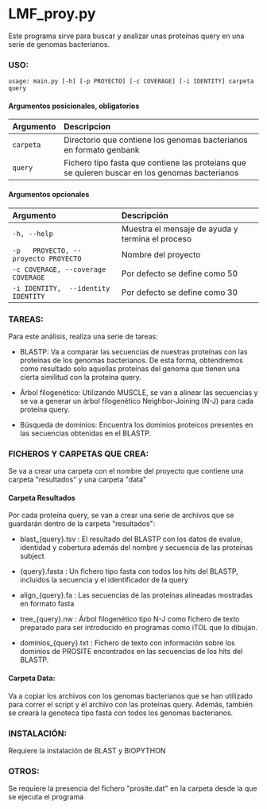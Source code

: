 # LMF_proy.py

Este programa sirve para buscar y analizar unas proteínas query en una serie de genomas bacterianos.

### USO:

`usage: main.py [-h] [-p PROYECTO] [-c COVERAGE] [-i IDENTITY] carpeta query`

#### Argumentos posicionales, obligatorios

| **Argumento**                           | **Descripcion**                                                                                                 |                                                   
|:----------------------------------------|:----------------------------------------------------------------------------------------------------------------|
|`carpeta`                                | Directorio que contiene los genomas bacterianos en formato genbank                                              |                  
|`query`                                  | Fichero tipo fasta que contiene las proteíans que se quieren buscar en los genomas bacterianos                  |                                      

#### Argumentos opcionales 

| **Argumento**                           | **Descripción**                                                                                                 |
|:----------------------------------------|:----------------------------------------------------------------------------------------------------------------|
|`-h, --help`                             | Muestra el mensaje de ayuda y termina el proceso                                                                |
|`-p   PROYECTO, --proyecto PROYECTO`     | Nombre del proyecto                                                                                             |
|`-c COVERAGE, --coverage COVERAGE`       | Por defecto se define como 50                                                                                   |
|`-i IDENTITY,  --identity IDENTITY`      | Por defecto se define como 30                                                                                   |


### TAREAS: 

Para este análisis, realiza una serie de tareas: 

 - BLASTP: Va a comparar las secuencias de nuestras proteínas con las proteínas de los genomas bacterianos. De esta forma, obtendremos como resultado solo aquellas proteínas del genoma que tienen una cierta similitud con la proteína query.
 
 - Árbol filogenético: Utilizando MUSCLE, se van a alinear las secuencias y se va a generar un árbol filogenético Neighbor-Joining (N-J) para cada proteína query.
 
 - Búsqueda de dominios: Encuentra los dominios proteicos presentes en las secuencias obtenidas en el BLASTP.
 
### FICHEROS Y CARPETAS QUE CREA:  

Se va a crear una carpeta con el nombre del proyecto que contiene una carpeta "resultados" y una carpeta "data"

#### Carpeta Resultados

Por cada proteína query, se van a crear una serie de archivos que se guardarán dentro de la carpeta "resultados": 

- blast_{query}.tsv : El resultado del BLASTP con los datos de evalue, identidad y cobertura además del nombre y secuencia de las proteínas subject

- {query}.fasta : Un fichero tipo fasta con todos los hits del BLASTP, incluidos la secuencia y el identificador de la query

- align_{query}.fa : Las secuencias de las proteínas alineadas mostradas en formato fasta

- tree_{query}.nw : Árbol filogenético tipo N-J como fichero de texto preparado para ser introducido en programas como iTOL que lo dibujan.

- dominios_{query}.txt : Fichero de texto con información sobre los dominios de PROSITE encontrados en las secuencias de los hits del BLASTP.

#### Carpeta Data:

Va a copiar los archivos con los genomas bacterianos que se han utilizado para correr el script y el archivo con las proteínas query. Además, también se creará la genoteca tipo fasta con todos los genomas bacterianos. 

### INSTALACIÓN: 

Requiere la instalación de BLAST y BIOPYTHON

### OTROS:

Se requiere la presencia del fichero "prosite.dat" en la carpeta desde la que se ejecuta el programa

